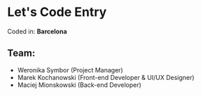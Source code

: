 # Let's Code Entry

Coded in: **Barcelona**

## Team:

- Weronika Symbor (Project Manager)
- Marek Kochanowski (Front-end Developer & UI/UX Designer)
- Maciej Mionskowski (Back-end Developer)

